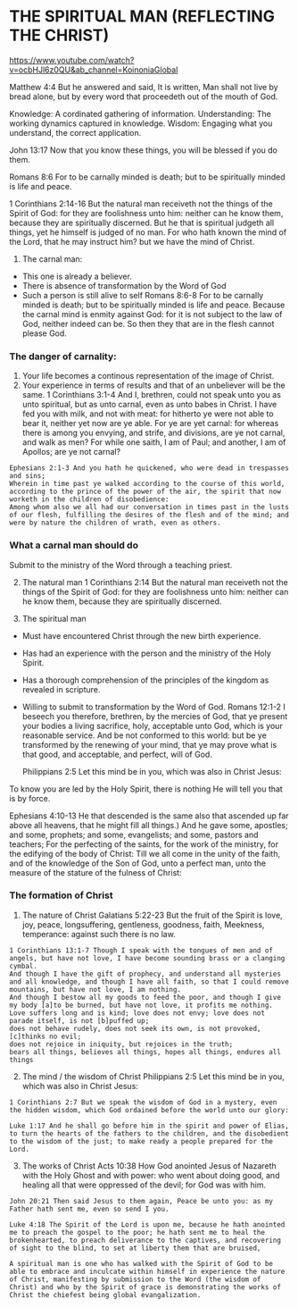 # THE SPIRITUAL MAN (REFLECTING THE CHRIST)
https://www.youtube.com/watch?v=ocbHJl6z0QU&ab_channel=KoinoniaGlobal

Matthew 4:4 But he answered and said, It is written, Man shall not live by bread alone, but by every word that proceedeth out of the mouth of God.

Knowledge: A cordinated gathering of information.
Understanding: The working dynamics captured in knowledge.
Wisdom: Engaging what you understand, the correct application.

John 13:17 Now that you know these things, you will be blessed if you do them.

Romans 8:6 For to be carnally minded is death; but to be spiritually minded is life and peace.

1 Corinthians 2:14-16 But the natural man receiveth not the things of the Spirit of God: for they are foolishness unto him: neither can he know them, because they are spiritually discerned.
But he that is spiritual judgeth all things, yet he himself is judged of no man.
For who hath known the mind of the Lord, that he may instruct him? but we have the mind of Christ.

1. The carnal man: 
  - This one is already a believer.
  - There is absence of transformation by the Word of God
  - Such a person is still alive to self
  Romans 8:6-8 For to be carnally minded is death; but to be spiritually minded is life and peace.
  Because the carnal mind is enmity against God: for it is not subject to the law of God, neither indeed can be.
  So then they that are in the flesh cannot please God.

  ### The danger of carnality:
  1. Your life becomes a continous representation of the image of Christ.
  2. Your experience in terms of results and that of an unbeliever will be the same.
    1 Corinthians 3:1-4 And I, brethren, could not speak unto you as unto spiritual, but as unto carnal, even as unto babes in Christ.
    I have fed you with milk, and not with meat: for hitherto ye were not able to bear it, neither yet now are ye able.
    For ye are yet carnal: for whereas there is among you envying, and strife, and divisions, are ye not carnal, and walk as men?
    For while one saith, I am of Paul; and another, I am of Apollos; are ye not carnal?

    Ephesians 2:1-3 And you hath he quickened, who were dead in trespasses and sins;
    Wherein in time past ye walked according to the course of this world, according to the prince of the power of the air, the spirit that now worketh in the children of disobedience:
    Among whom also we all had our conversation in times past in the lusts of our flesh, fulfilling the desires of the flesh and of the mind; and were by nature the children of wrath, even as others.

  ### What a carnal man should do
  Submit to the ministry of the Word through a teaching priest.

2. The natural man
  1 Corinthians 2:14 But the natural man receiveth not the things of the Spirit of God: for they are foolishness unto him: neither can he know them, because they are spiritually discerned.

3. The spiritual man
  - Must have encountered Christ through the new birth experience.
  - Has had an experience with the person and the ministry of the Holy Spirit.
  - Has a thorough comprehension of the principles of the kingdom as revealed in scripture.
  - Willing to submit to transformation by the Word of God.
    Romans 12:1-2 I beseech you therefore, brethren, by the mercies of God, that ye present your bodies a living sacrifice, holy, acceptable unto God, which is your reasonable service.
    And be not conformed to this world: but be ye transformed by the renewing of your mind, that ye may prove what is that good, and acceptable, and perfect, will of God.

    Philippians 2:5 Let this mind be in you, which was also in Christ Jesus:

  To know you are led by the Holy Spirit, there is nothing He will tell you that is by force.

  Ephesians 4:10-13 He that descended is the same also that ascended up far above all heavens, that he might fill all things.)
  And he gave some, apostles; and some, prophets; and some, evangelists; and some, pastors and teachers;
  For the perfecting of the saints, for the work of the ministry, for the edifying of the body of Christ:
  Till we all come in the unity of the faith, and of the knowledge of the Son of God, unto a perfect man, unto the measure of the stature of the fulness of Christ:

  ### The formation of Christ
  1. The nature of Christ
    Galatians 5:22-23 But the fruit of the Spirit is love, joy, peace, longsuffering, gentleness, goodness, faith,
    Meekness, temperance: against such there is no law.

    1 Corinthians 13:1-7 Though I speak with the tongues of men and of angels, but have not love, I have become sounding brass or a clanging cymbal.
    And though I have the gift of prophecy, and understand all mysteries and all knowledge, and though I have all faith, so that I could remove mountains, but have not love, I am nothing.
    And though I bestow all my goods to feed the poor, and though I give my body [a]to be burned, but have not love, it profits me nothing.
    Love suffers long and is kind; love does not envy; love does not parade itself, is not [b]puffed up;
    does not behave rudely, does not seek its own, is not provoked, [c]thinks no evil;
    does not rejoice in iniquity, but rejoices in the truth;
    bears all things, believes all things, hopes all things, endures all things

  2. The mind / the wisdom of Christ
    Philippians 2:5 Let this mind be in you, which was also in Christ Jesus:

    1 Corinthians 2:7 But we speak the wisdom of God in a mystery, even the hidden wisdom, which God ordained before the world unto our glory:

    Luke 1:17 And he shall go before him in the spirit and power of Elias, to turn the hearts of the fathers to the children, and the disobedient to the wisdom of the just; to make ready a people prepared for the Lord.

  3. The works of Christ
    Acts 10:38 How God anointed Jesus of Nazareth with the Holy Ghost and with power: who went about doing good, and healing all that were oppressed of the devil; for God was with him.

    John 20:21 Then said Jesus to them again, Peace be unto you: as my Father hath sent me, even so send I you.

    Luke 4:18 The Spirit of the Lord is upon me, because he hath anointed me to preach the gospel to the poor; he hath sent me to heal the brokenhearted, to preach deliverance to the captives, and recovering of sight to the blind, to set at liberty them that are bruised,

    A spiritual man is one who has walked with the Spirit of God to be able to embrace and inculcate within himself in experience the nature of Christ, manifesting by submission to the Word (the wisdom of Christ) and who by the Spirit of grace is demonstrating the works of Christ the chiefest being global evangalization. 
